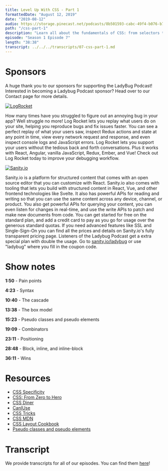 ```yaml
---
title: Level Up With CSS - Part 1
formattedDate: "August 12, 2019"
date: "2019-08-12"
audio: https://storage.pinecast.net/podcasts/8b501593-cabc-49f4-b076-b7c2e3bca56f/audio/a7e6cbbb-5abb-40f1-a644-32b25edb8f2d/css-p1-with-sponsors.mp3
path: "/css-part-1"
description: "Learn all about the fundamentals of CSS: from selectors to the box model."
episode: "Season 1 Episode 7"
length: "38:38"
transcript: ../../../transcripts/07-css-part-1.md
---
```


# Sponsors

A huge thank you to our sponsors for supporting the LadyBug Podcast! Interested in becoming a Ladybug Podcast sponsor? Head over to our Contact page for more details.

<a class="image-link" target="_blank" href="https://logrocket.com/"><img src="../../images/sponsors/logrocket.svg" alt="LogRocket"></a>

How many times have you struggled to figure out an annoying bug in your app? Well struggle no more! Log Rocket lets you replay what users do on your site, helping you reproduce bugs and fix issues faster. You can see a perfect replay of what your users saw, inspect Redux actions and state at any point in time, view every network request and response, and even inspect console logs and JavaScript errors. Log Rocket lets you support your users without the tedious back and forth conversations. Plus it works with React, Angular, vanilla JavaScript, Redux, Ember, and Vue! Check out Log Rocket today to improve your debugging workflow.

<a class="image-link" target="_blank" href="https://www.sanity.io/ladybug"><img src="../../images/sponsors/sanity.svg" alt="Sanity.io"></a>

Sanity.io is a platform for structured content that comes with an open source editor that you can customize with React. Sanity.io also comes with tooling that lets you build with structured content in React, Vue, and other frontend technologies like Svelte. It also has powerful APIs for reading and writing so that you can use the same content across any device, channel, or product. You also get powerful APIs for querying your content, you can even listen for changes in real-time, and use the write APIs to patch and make new documents from code. You can get started for free on the standard plan, and add a credit card to pay as you go for usage over the generous standard quotas. If you need advanced features like SSL and Single-Sign-On you can find all the prices and details on Sanity.io's fully transparent pricing page. Listeners of the Ladybug Podcast get a extra special plan with double the usage. Go to <a href="https://www.sanity.io/ladybug">sanity.io/ladybug</a> or use "ladybug" where you fill in the coupon code.

# Show notes

**1:50** - Pain points

**4:23** - Syntax

**10:40** - The cascade

**13:38** - The box model

**15:23** - Pseudo classes and pseudo elements

**19:09** - Combinators

**23:11** - Positioning

**28:48** - Block, inline, and inline-block

**36:11** - Wins

# Resources

- [CSS Specificity](https://dev.to/emmabostian/css-specificity-1kca)
- [CSS: From Zero to Hero](https://dev.to/aspittel/css-from-zero-to-hero-3o16)
- [CSS Diner](https://flukeout.github.io/")
- [CanIUse](https://caniuse.com/)
- [CSS Tricks](https://css-tricks.com/)
- [CSS MDN](https://developer.mozilla.org/en-US/docs/Web/CSS)
- [CSS Layout Cookbook](https://developer.mozilla.org/en-US/docs/Web/CSS/Layout_cookbook)
- [Pseudo classes and pseudo elements](https://developer.mozilla.org/en-US/docs/Learn/CSS/Introduction_to_CSS/Pseudo-classes_and_pseudo-elements)

# Transcript

We provide transcripts for all of our episodes. You can find them [here](https://github.com/ladybug-podcast/ladybug-website/blob/master/transcripts/07-css-part-1.md)!

